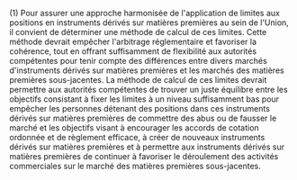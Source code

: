(1) Pour assurer une approche harmonisée de l'application de limites aux positions en instruments dérivés sur matières premières au sein de l'Union, il convient de déterminer une méthode de calcul de ces limites. Cette méthode devrait empêcher l'arbitrage réglementaire et favoriser la cohérence, tout en offrant suffisamment de flexibilité aux autorités compétentes pour tenir compte des différences entre divers marchés d'instruments dérivés sur matières premières et les marchés des matières premières sous-jacentes. La méthode de calcul de ces limites devrait permettre aux autorités compétentes de trouver un juste équilibre entre les objectifs consistant à fixer les limites à un niveau suffisamment bas pour empêcher les personnes détenant des positions dans ces instruments dérivés sur matières premières de commettre des abus ou de fausser le marché et les objectifs visant à encourager les accords de cotation ordonnée et de règlement efficace, à créer de nouveaux instruments dérivés sur matières premières et à permettre aux instruments dérivés sur matières premières de continuer à favoriser le déroulement des activités commerciales sur le marché des matières premières sous-jacentes.